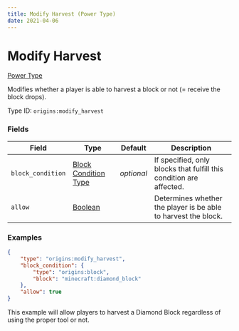 ```yaml
---
title: Modify Harvest (Power Type)
date: 2021-04-06
---
```


# Modify Harvest

[Power Type](../power_types.md)

Modifies whether a player is able to harvest a block or not (= receive the block drops).

Type ID: `origins:modify_harvest`


### Fields

Field  | Type | Default | Description
-------|------|---------|-------------
`block_condition` | [Block Condition Type](../block_condition_types.md) | _optional_ | If specified, only blocks that fulfill this condition are affected.
`allow` | [Boolean](../data_types/boolean.md) | | Determines whether the player is be able to harvest the block.


### Examples

```json
{
    "type": "origins:modify_harvest",
    "block_condition": {
        "type": "origins:block",
        "block": "minecraft:diamond_block"
    },
    "allow": true
}
```

This example will allow players to harvest a Diamond Block regardless of using the proper tool or not.
